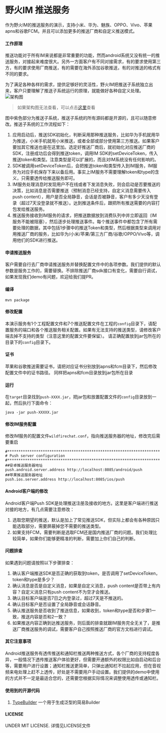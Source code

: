 # 野火IM 推送服务
作为野火IM的推送服务的演示，支持小米、华为、魅族、OPPO、Vivo、苹果apns和谷歌FCM。并且可以添加更多的推送厂商和自定义推送模式。

#### 工作原理
推送功能对于所有IM来说都是非常重要的功能，然而android系统又没有统一的推送服务，对接起来难度很大。另外一方面客户有不同对接需求，有的要求使用第三方，有的要求使用厂商推送，有的需要在海外添加谷歌推送，有的对推送的格式有不同的要求。

为了满足各种各样的需求，提供足够好的灵活性，野火IM把推送子系统独立出来，客户只要理解了推送子系统运行的原理，就能做好各种自定义处理。
![架构图](https://docs.wildfirechat.cn/architecture/wildfire_architecture.png)
> 如果架构图无法查看，可以点击[这里](https://docs.wildfirechat.cn/architecture/wildfire_architecture.png)查看

图中紫色部分为推送子系统，推送子系统的所有源码都是开源的，且可以随意修改。推送子系统的工作流程如下：
1. 应用启动后，推送SDK初始化，判断采用那种推送服务，比如华为手机就用华为推送，小米手机就用小米推送，或者全部或部分使用第三方推送。如果客户要加其它推送也是在这里加。选定好推送厂商后，就初始化对应推送厂商的SDK，注册成功后会得到推送token，调用IM SDK的setDeviceToken，传入推送token和类型。注意类型是可以扩展的，而且对IM系统没有任何影响的。
2. SDK被调用setDeviceToken后，会把推送token和类型传入到IM服务，IM服务为对应手机保存下来以备后用。事实上IM服务不需要理解token和type的含义，只需要透传给推送服务即可。
3. IM服务处理消息时发现用户不在线或者下发消息失败，则会启动是否要推送的决策，比如消息是否需要推送（预制消息已经支持，自定义消息需要传入push content），用户是否全局静音，会话是否被静音，客户有多少天没有登录（超过7天没登录就不推送）。达到推送条件后，跟把所有推送需要的内容打包发给推送服务。
4. 推送服务接收到IM服务的请求，把推送数据放到消费队列中并立即返回（IM服务不能被阻塞），然后逐步处理推送事件。每个推送事件中都包含了所有需要处理的数据，其中包括1步骤中的推送Token和类型，然后根据类型来调用对用推送厂商的服务，比如华为/小米/苹果/第三方厂商/谷歌/OPPO/Vivo等，调用他们的SDK进行推送。


#### 申请推送服务
客户需要自行去厂商申请推送服务并替换配置文件中的各项参数。我们提供的默认参数是服务工作的，需要替换。不排除推送厂商sdk接口有变化，需要自行调试，如果发现我们demo有问题，欢迎给我们提PR。

#### 编译
```
mvn package
```

#### 修改配置
本演示服务有1个工程配置文件和7个推送配置文件在工程的```config```目录下，请配置服务的端口和各个推送服务相关配置。如果有无法支持的推送类型，请修改客户端去掉不支持的类型（注意这里的配置文件要保留）。
请正确配置放到jar包所在的目录下的```config```目录下。

#### 证书
苹果和谷歌推送需要证书，请把对应证书分别放到apns和fcm目录下，然后修改配置文件中的证书路径。
同样把apns和fcm目录放到jar包所在目录

#### 运行
在```target```目录找到```push-XXXX.jar```，把jar包和放置配置文件的```config```目录放到一起，然后执行下面命令：
```
java -jar push-XXXXX.jar
```

#### 修改IM服务配置
修改IM服务的配置文件```wildfirechat.conf```，指向推送服务器的地址，修改完后需要重启
```
#*********************************************************************
# Push server configuration
#*********************************************************************
##安卓推送服务器地址
push.android.server.address http://localhost:8085/android/push
##苹果推送服务器地址
push.ios.server.address http://localhost:8085/ios/push
```

#### Android客户端的修改
Android客户端Push SDK是处理推送注册及接收的地方。这里是客户端进行推送对接的地方，有几点需要注意修改：
1. 选取您期望的推送，默认是加上了常见推送SDK，但实际上都会有各种原因只能选取部分，需要屏蔽掉您不需要的推送类型。
2. 如果支持FCM，需要判断是选取FCM还是国内推送厂商的问题。我们处理比较简单，如果你们能够更精准的判断，需要加上你们自己的判断。

#### 问题排查
如果遇到问题请按照以下步骤排查：
1. 确认客户端推送SDK是否正确的获取到token，是否调用了setDeviceToken，token和type是多少？
2. 确认消息是否是自定义消息，如果是自定义消息，push content是否带上有内容？自定义消息只有push content不为空才会推送。
3. 确认目标客户端是否7日之内登录过，超过7天是不推送的。
4. 确认目标客户是否设置了全局静音或会话静音。
5. 确认推送服务是否收到了推送信息，如果收到，token和type是否和步骤1一致，推送内容是否和2一致？
6. 如果推送内容正确到达推送服务，则后面的排查就跟IM服务完全无关了，是推送厂商推送服务的调试，需要客户自己按照推送厂商的官方文档进行调试。

#### 其它注意事项
Android推送服务有透传推送和通知栏推送两种推送方式，各个厂商的支持程度各异，一般情况下透传推送客户体验更好，但需要开通额外的权限比如自启动和后台等，需要用户进行设置；通知栏推送更简单，只弹出通知栏不拉起应用，但在音视频来电处理上赶不上透传，好处是不需要用户手动设置。我们提供的demo中使用的方式并不一定是最适合您的，还需要您根据实际情况来调整使用透传或通知栏。

#### 使用到的开源代码
1. [TypeBuilder](https://github.com/ikidou/TypeBuilder) 一个用于生成泛型的简易Builder

#### LICENSE
UNDER MIT LICENSE. 详情见LICENSE文件
